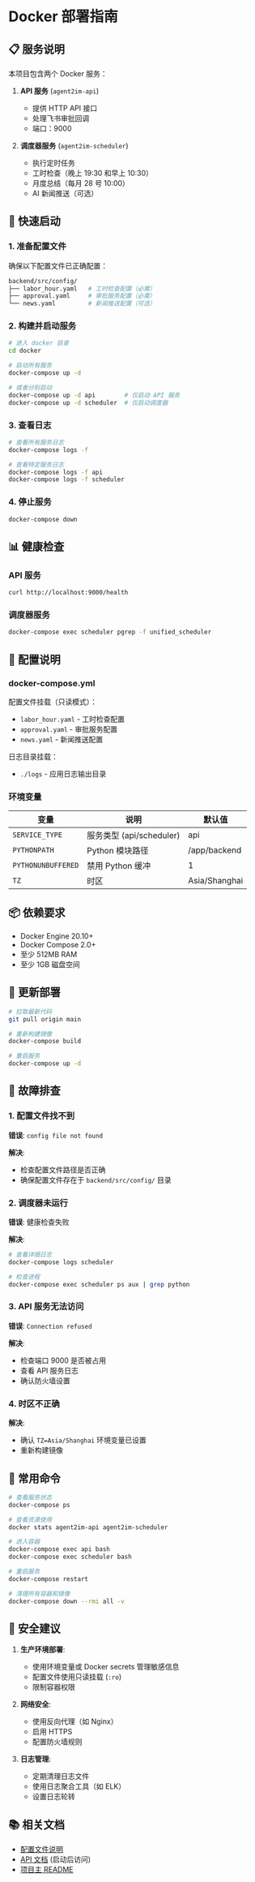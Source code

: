 # Docker 部署指南

## 📋 服务说明

本项目包含两个 Docker 服务：

1. **API 服务** (`agent2im-api`)
   - 提供 HTTP API 接口
   - 处理飞书审批回调
   - 端口：9000

2. **调度器服务** (`agent2im-scheduler`)
   - 执行定时任务
   - 工时检查（晚上 19:30 和早上 10:30）
   - 月度总结（每月 28 号 10:00）
   - AI 新闻推送（可选）

## 🚀 快速启动

### 1. 准备配置文件

确保以下配置文件已正确配置：

```bash
backend/src/config/
├── labor_hour.yaml   # 工时检查配置（必需）
├── approval.yaml     # 审批服务配置（必需）
└── news.yaml         # 新闻推送配置（可选）
```

### 2. 构建并启动服务

```bash
# 进入 docker 目录
cd docker

# 启动所有服务
docker-compose up -d

# 或者分别启动
docker-compose up -d api        # 仅启动 API 服务
docker-compose up -d scheduler  # 仅启动调度器
```

### 3. 查看日志

```bash
# 查看所有服务日志
docker-compose logs -f

# 查看特定服务日志
docker-compose logs -f api
docker-compose logs -f scheduler
```

### 4. 停止服务

```bash
docker-compose down
```

## 📊 健康检查

### API 服务
```bash
curl http://localhost:9000/health
```

### 调度器服务
```bash
docker-compose exec scheduler pgrep -f unified_scheduler
```

## 🔧 配置说明

### docker-compose.yml

配置文件挂载（只读模式）：
- `labor_hour.yaml` - 工时检查配置
- `approval.yaml` - 审批服务配置
- `news.yaml` - 新闻推送配置

日志目录挂载：
- `./logs` - 应用日志输出目录

### 环境变量

| 变量 | 说明 | 默认值 |
|------|------|--------|
| `SERVICE_TYPE` | 服务类型 (api/scheduler) | api |
| `PYTHONPATH` | Python 模块路径 | /app/backend |
| `PYTHONUNBUFFERED` | 禁用 Python 缓冲 | 1 |
| `TZ` | 时区 | Asia/Shanghai |

## 📦 依赖要求

- Docker Engine 20.10+
- Docker Compose 2.0+
- 至少 512MB RAM
- 至少 1GB 磁盘空间

## 🔄 更新部署

```bash
# 拉取最新代码
git pull origin main

# 重新构建镜像
docker-compose build

# 重启服务
docker-compose up -d
```

## 🐛 故障排查

### 1. 配置文件找不到

**错误**: `config file not found`

**解决**: 
- 检查配置文件路径是否正确
- 确保配置文件存在于 `backend/src/config/` 目录

### 2. 调度器未运行

**错误**: 健康检查失败

**解决**:
```bash
# 查看详细日志
docker-compose logs scheduler

# 检查进程
docker-compose exec scheduler ps aux | grep python
```

### 3. API 服务无法访问

**错误**: `Connection refused`

**解决**:
- 检查端口 9000 是否被占用
- 查看 API 服务日志
- 确认防火墙设置

### 4. 时区不正确

**解决**:
- 确认 `TZ=Asia/Shanghai` 环境变量已设置
- 重新构建镜像

## 📝 常用命令

```bash
# 查看服务状态
docker-compose ps

# 查看资源使用
docker stats agent2im-api agent2im-scheduler

# 进入容器
docker-compose exec api bash
docker-compose exec scheduler bash

# 重启服务
docker-compose restart

# 清理所有容器和镜像
docker-compose down --rmi all -v
```

## 🔐 安全建议

1. **生产环境部署**:
   - 使用环境变量或 Docker secrets 管理敏感信息
   - 配置文件使用只读挂载 (`:ro`)
   - 限制容器权限

2. **网络安全**:
   - 使用反向代理（如 Nginx）
   - 启用 HTTPS
   - 配置防火墙规则

3. **日志管理**:
   - 定期清理日志文件
   - 使用日志聚合工具（如 ELK）
   - 设置日志轮转

## 📚 相关文档

- [配置文件说明](../backend/src/config/README_CONFIG.md)
- [API 文档](http://localhost:9000/docs) (启动后访问)
- [项目主 README](../README-CN.md)

